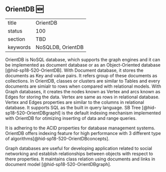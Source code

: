 ﻿## OrientDB :new:


|          |          |
| -------- | -------- |
| title    | OrientDB |
| status   | 100       |
| section  | TBD      |
| keywords | NoSQLDB, OrientDB      |

OrientDB is NoSQL database, which supports the graph engines and it can be 
implemented as document database or as an Object-Oriented database 
[@hid-sp18-520-OrientDB]. With Document database, it stores the documents 
as Key and value pairs. It refers group of these documents as collections. 
In OrientDB, classes or clusters are similar to Tables and every documents are 
simialr to rows when compared with relational models. With Graph databases, 
it creates the nodes known as Vertex and arcs known as Edges for storing the 
data. Vertex are same as rows in relational database. Vertex and Edges 
properties are similar to the columns in relational database. It supports 
SQL as the built in query language. SB Tree [@hid-sp18-520-OrientDBgraphI]
is the default indexing mechanism implemented with OrientDB for otimizing 
inserting of data and range queries.

It is adhering to the ACID properties for database management systems. 
OrientDB offers indexing feature for high performance with 3 different type 
of algorithms[@hid-sp18-520-OrientDBconcepts].

Graph databases are useful for developing application related to social 
networking and establish relationships between objects with respect to there 
properties. It maintains class relation using documents and links in document 
model [@hid-sp18-520-OrientDBgraph].
